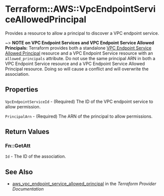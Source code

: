 # Terraform::AWS::VpcEndpointServiceAllowedPrincipal

Provides a resource to allow a principal to discover a VPC endpoint service.

~> **NOTE on VPC Endpoint Services and VPC Endpoint Service Allowed Principals:** Terraform provides
both a standalone [VPC Endpoint Service Allowed Principal](vpc_endpoint_service_allowed_principal.html) resource
and a VPC Endpoint Service resource with an `allowed_principals` attribute. Do not use the same principal ARN in both
a VPC Endpoint Service resource and a VPC Endpoint Service Allowed Principal resource. Doing so will cause a conflict
and will overwrite the association.

## Properties

`VpcEndpointServiceId` - (Required) The ID of the VPC endpoint service to allow permission.

`PrincipalArn` - (Required) The ARN of the principal to allow permissions.


## Return Values

### Fn::GetAtt

`Id` - The ID of the association.

## See Also

* [aws_vpc_endpoint_service_allowed_principal](https://www.terraform.io/docs/providers/aws/r/vpc_endpoint_service_allowed_principal.html) in the _Terraform Provider Documentation_